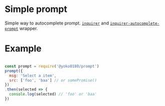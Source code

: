 # Simple prompt
Simple way to autocomplete prompt.
[`inquirer`](https://www.npmjs.com/package/inquirer) and [`inquirer-autocomplete-prompt`](https://www.npmjs.com/package/inquirer-autocomplete-prompt) wrapper.

# Example
```js

const prompt = require('@yoko0180/prompt')
prompt({
  msg: 'Select a item', 
  src: ['foo', 'baa'] // or somePromise()
})
.then(selected => {
  console.log(selected) // 'foo' or 'baa'
})
```